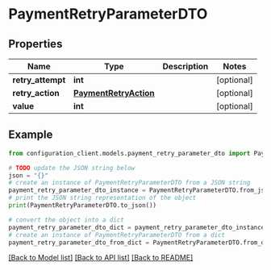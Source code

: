 # PaymentRetryParameterDTO


## Properties

Name | Type | Description | Notes
------------ | ------------- | ------------- | -------------
**retry_attempt** | **int** |  | [optional] 
**retry_action** | [**PaymentRetryAction**](PaymentRetryAction.md) |  | [optional] 
**value** | **int** |  | [optional] 

## Example

```python
from configuration_client.models.payment_retry_parameter_dto import PaymentRetryParameterDTO

# TODO update the JSON string below
json = "{}"
# create an instance of PaymentRetryParameterDTO from a JSON string
payment_retry_parameter_dto_instance = PaymentRetryParameterDTO.from_json(json)
# print the JSON string representation of the object
print(PaymentRetryParameterDTO.to_json())

# convert the object into a dict
payment_retry_parameter_dto_dict = payment_retry_parameter_dto_instance.to_dict()
# create an instance of PaymentRetryParameterDTO from a dict
payment_retry_parameter_dto_from_dict = PaymentRetryParameterDTO.from_dict(payment_retry_parameter_dto_dict)
```
[[Back to Model list]](../README.md#documentation-for-models) [[Back to API list]](../README.md#documentation-for-api-endpoints) [[Back to README]](../README.md)


